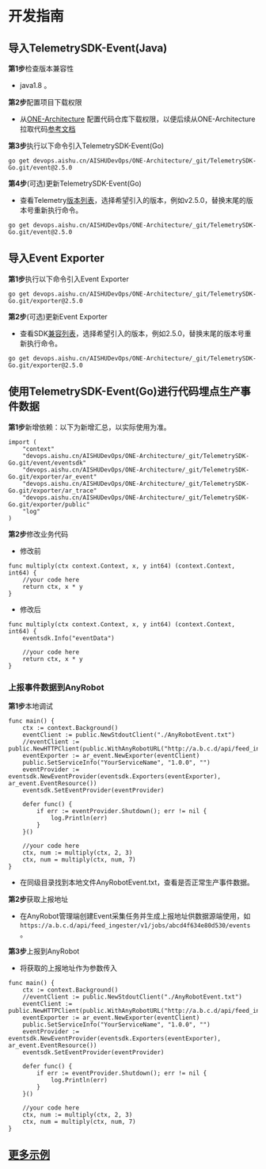 # 开发指南

## 导入TelemetrySDK-Event(Java)

**第1步**检查版本兼容性

- java1.8 。

**第2步**配置项目下载权限

- 从[ONE-Architecture](https://devops.aishu.cn/AISHUDevOps/ONE-Architecture/_git/TelemetrySDK-Java)
  配置代码仓库下载权限，以便后续从ONE-Architecture拉取代码[参考文档](https://devops.aishu.cn/AISHUDevOps/AnyRobot/_git/Eyes_Docs?path=/可观测性开发者指南/TelemetrySDK开发者指南/Log/README.md&version=GBdevelop&_a=preview&anchor=sdk2.0-使用参考)

**第3步**执行以下命令引入TelemetrySDK-Event(Go)

```
go get devops.aishu.cn/AISHUDevOps/ONE-Architecture/_git/TelemetrySDK-Go.git/event@2.5.0
```

**第4步**(可选)更新TelemetrySDK-Event(Go)

- 查看Telemetry[版本列表](../../../docs/compatibility.md)，选择希望引入的版本，例如v2.5.0，替换末尾的版本号重新执行命令。

```
go get devops.aishu.cn/AISHUDevOps/ONE-Architecture/_git/TelemetrySDK-Go.git/event@2.5.0
```

## 导入Event Exporter

**第1步**执行以下命令引入Event Exporter

```
go get devops.aishu.cn/AISHUDevOps/ONE-Architecture/_git/TelemetrySDK-Go.git/exporter@2.5.0
```

**第2步**(可选)更新Event Exporter

- 查看SDK[兼容列表](../../../docs/compatibility.md)，选择希望引入的版本，例如2.5.0，替换末尾的版本号重新执行命令。

```
go get devops.aishu.cn/AISHUDevOps/ONE-Architecture/_git/TelemetrySDK-Go.git/exporter@2.5.0
```

## 使用TelemetrySDK-Event(Go)进行代码埋点生产事件数据

**第1步**新增依赖：以下为新增汇总，以实际使用为准。

```
import (
	"context"
	"devops.aishu.cn/AISHUDevOps/ONE-Architecture/_git/TelemetrySDK-Go.git/event/eventsdk"
	"devops.aishu.cn/AISHUDevOps/ONE-Architecture/_git/TelemetrySDK-Go.git/exporter/ar_event"
	"devops.aishu.cn/AISHUDevOps/ONE-Architecture/_git/TelemetrySDK-Go.git/exporter/ar_trace"
	"devops.aishu.cn/AISHUDevOps/ONE-Architecture/_git/TelemetrySDK-Go.git/exporter/public"
	"log"
)
```

**第2步**修改业务代码

- 修改前

```
func multiply(ctx context.Context, x, y int64) (context.Context, int64) {
	//your code here
	return ctx, x * y
}
```

- 修改后

```
func multiply(ctx context.Context, x, y int64) (context.Context, int64) {
	eventsdk.Info("eventData")

	//your code here
	return ctx, x * y
}
```

### 上报事件数据到AnyRobot

**第1步**本地调试

```
func main() {
	ctx := context.Background()
	eventClient := public.NewStdoutClient("./AnyRobotEvent.txt")
	//eventClient := public.NewHTTPClient(public.WithAnyRobotURL("http://a.b.c.d/api/feed_ingester/v1/jobs/abcd4f634e80d530/events"))
	eventExporter := ar_event.NewExporter(eventClient)
	public.SetServiceInfo("YourServiceName", "1.0.0", "")
	eventProvider := eventsdk.NewEventProvider(eventsdk.Exporters(eventExporter), ar_event.EventResource())
	eventsdk.SetEventProvider(eventProvider)

	defer func() {
		if err := eventProvider.Shutdown(); err != nil {
			log.Println(err)
		}
	}()

	//your code here
	ctx, num := multiply(ctx, 2, 3)
	ctx, num = multiply(ctx, num, 7)
}
```

- 在同级目录找到本地文件AnyRobotEvent.txt，查看是否正常生产事件数据。

**第2步**获取上报地址

- 在AnyRobot管理端创建Event采集任务并生成上报地址供数据源端使用，如`https://a.b.c.d/api/feed_ingester/v1/jobs/abcd4f634e80d530/events` 。

**第3步**上报到AnyRobot

- 将获取的上报地址作为参数传入

```
func main() {
	ctx := context.Background()
	//eventClient := public.NewStdoutClient("./AnyRobotEvent.txt")
	eventClient := public.NewHTTPClient(public.WithAnyRobotURL("http://a.b.c.d/api/feed_ingester/v1/jobs/abcd4f634e80d530/events"))
	eventExporter := ar_event.NewExporter(eventClient)
	public.SetServiceInfo("YourServiceName", "1.0.0", "")
	eventProvider := eventsdk.NewEventProvider(eventsdk.Exporters(eventExporter), ar_event.EventResource())
	eventsdk.SetEventProvider(eventProvider)

	defer func() {
		if err := eventProvider.Shutdown(); err != nil {
			log.Println(err)
		}
	}()

	//your code here
	ctx, num := multiply(ctx, 2, 3)
	ctx, num = multiply(ctx, num, 7)
}
```

## [更多示例](https://devops.aishu.cn/AISHUDevOps/ONE-Architecture/_git/TelemetrySDK-Go?version=GB2.4.0&path=/exporter/ar_event/examples/oneservice.go)
